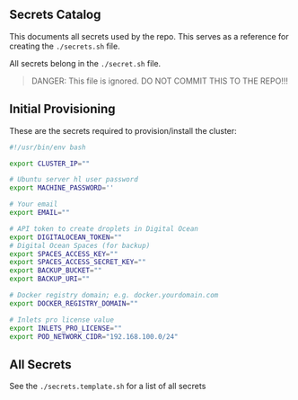 ## Secrets Catalog

This documents all secrets used by the repo. This serves as a reference for creating the `./secrets.sh` file.

All secrets belong in the `./secret.sh` file.

> DANGER: This file is ignored. DO NOT COMMIT THIS TO THE REPO!!!

## Initial Provisioning

These are the secrets required to provision/install the cluster:

```bash
#!/usr/bin/env bash

export CLUSTER_IP=""

# Ubuntu server hl user password
export MACHINE_PASSWORD=''

# Your email
export EMAIL=""

# API token to create droplets in Digital Ocean
export DIGITALOCEAN_TOKEN=""
# Digital Ocean Spaces (for backup)
export SPACES_ACCESS_KEY=""
export SPACES_ACCESS_SECRET_KEY=""
export BACKUP_BUCKET=""
export BACKUP_URI=""

# Docker registry domain; e.g. docker.yourdomain.com
export DOCKER_REGISTRY_DOMAIN=""

# Inlets pro license value
export INLETS_PRO_LICENSE=""
export POD_NETWORK_CIDR="192.168.100.0/24"
```

## All Secrets

See the `./secrets.template.sh` for a list of all secrets

